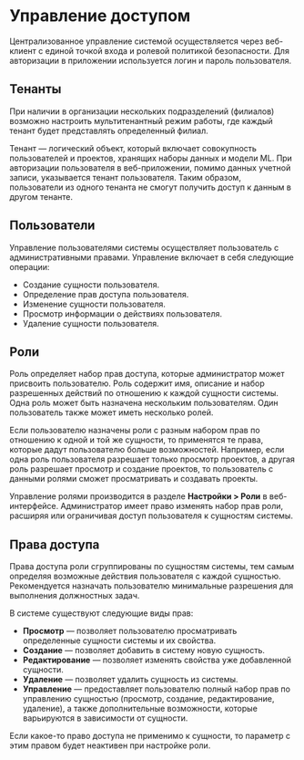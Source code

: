 # Управление доступом

Централизованное управление системой осуществляется через веб-клиент с единой точкой входа и ролевой политикой безопасности. Для авторизации в приложении используется логин и пароль пользователя.

## Тенанты

При наличии в организации нескольких подразделений (филиалов) возможно настроить мультитенантный режим работы, где каждый тенант будет представлять определенный филиал. 

Тенант — логический объект, который включает совокупность пользователей и проектов, хранящих наборы данных и модели ML. При авторизации пользователя в веб-приложении, помимо данных учетной записи, указывается тенант пользователя. Таким образом, пользователи из одного тенанта не смогут получить доступ к данным в другом тенанте.


## Пользователи

Управление пользователями системы осуществляет пользователь с административными правами. Управление включает в себя следующие операции:
* Создание сущности пользователя.
* Определение прав доступа пользователя.
* Изменение сущности пользователя.
* Просмотр информации о действиях пользователя.
* Удаление сущности пользователя.

## Роли

Роль определяет набор прав доступа, которые администратор может присвоить пользователю. Роль содержит имя, описание и набор разрешенных действий по отношению к каждой сущности системы. Одна роль может быть назначена нескольким пользователям. Один пользователь также может иметь несколько ролей. 

Если пользователю назначены роли с разным набором прав по отношению к одной и той же сущности, то применятся те права, которые дадут пользователю больше возможностей. Например, если одна роль пользователя разрешает только просмотр проектов, а другая роль разрешает просмотр и создание проектов, то пользователь с данными ролями сможет просматривать и создавать проекты.  

Управление ролями производится в разделе **Настройки > Роли** в веб-интерфейсе. Администратор имеет право изменять набор прав роли, расширяя или ограничивая доступ пользователя к сущностям системы.


## Права доступа
Права доступа роли сгруппированы по сущностям системы, тем самым определяя возможные действия пользователя с каждой сущностью. Рекомендуется назначать пользователю минимальные разрешения для выполнения должностных задач.

В системе существуют следующие виды прав:
* **Просмотр** — позволяет пользователю просматривать определенные сущности системы и их свойства. 
* **Создание** — позволяет добавить в систему новую сущность. 
* **Редактирование** — позволяет изменять свойства уже добавленной сущности. 
* **Удаление** — позволяет удалить сущность из системы. 
* **Управление** — предоставляет пользователю полный набор прав по управлению сущностью (просмотр, создание, редактирование, удаление), а также дополнительные возможности, которые варьируются в зависимости от сущности. 
  
Если какое-то право доступа не применимо к сущности, то параметр с этим правом будет неактивен при настройке роли. 

